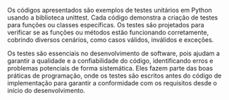 Os códigos apresentados são exemplos de testes unitários em Python usando a biblioteca unittest. Cada código demonstra a criação de testes para funções ou classes específicas. Os testes são projetados para verificar se as funções ou métodos estão funcionando corretamente, cobrindo diversos cenários, como casos válidos, inválidos e exceções.

Os testes são essenciais no desenvolvimento de software, pois ajudam a garantir a qualidade e a confiabilidade do código, identificando erros e problemas potenciais de forma sistemática. Eles fazem parte das boas práticas de programação, onde os testes são escritos antes do código de implementação para garantir a conformidade com os requisitos desde o início do desenvolvimento.
